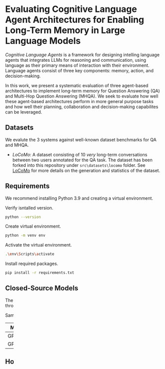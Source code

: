 # Evaluating Cognitive Language Agent Architectures for Enabling Long-Term Memory in Large Language Models

_Cognitive Language Agents_ is a framework for designing intelling language agents that integrates LLMs for reasoning and communication, using language as their primary means of interaction with their environment. Language agents consist of three key components: memory, action, and decision-making.

In this work, we present a systematic evaluation of three agent-based architectures to implement long-term memory for Question Answering (QA) and Multi-Hop Question Answering (MHQA). We seek to evaluate how well these agent-based architectures perform in more general purpose tasks and how well their planning, collaboration and decision-making capabilites can be leveraged.

## Datasets

We evalute the 3 systems against well-known dataset benchmarks for QA and MHQA.

- _LoCoMo_: A dataset consisting of 10 _very_ long-term conversations between two users annotated for the QA task. The dataset has been forked into this repository under `src\datasets\locomo` folder. See [LoCoMo](https://github.com/snap-research/locomo) for more details on the generation and statistics of the dataset.

## Requirements

We recommend installing Python 3.9 and creating a virtual environment.

Verify isntalled version.

```bash
python --version
```

Create virtual environment.

```bash
python -m venv env
```

Activate the virtual environment.

```bash
.\env\Scripts\activate
```

Install required packages.

```bash
pip install -r requirements.txt
```

## Closed-Source Models

The script supports any closed models that support batch deployments through the Azure Open AI API

Sample models supported:

| Model Name      | Context Length |
|-----------------|----------------|
| GPT-3.5 Turbo   | 16385 tokens   |
| GPT-4o-mini     | 128000 tokens  |

## How to run

The script supports two execution modes: `predict` and `eval`. Predict will generate answers for the given dataset that must be in the appropriate format.

```sh
python .\index.py -m gpt-4o-mini -c conv-26 -q 10 -ct 2
```

Evaluation will run the evaluation metrics `Exact Match (EM)` and `F1 Score` with the provided answers against the ground truth answers.

```sh
python .\index.py -e "eval" -ev "predictions.jsonl"
```

For more information on the supported command line arguments, run:

```sh
python .\index.py --help
```
